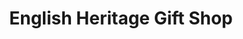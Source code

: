 ---
title: "English Heritage Gift Shop"
url: /east-cowes/english-heritage-gift-shop/
shop: Andenken
---